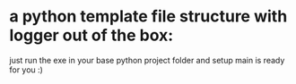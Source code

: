 # a python template file structure with logger out of the box:
just run the exe in your base python project folder and setup main is ready for you :)
